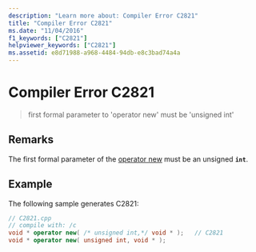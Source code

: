 ```yaml
---
description: "Learn more about: Compiler Error C2821"
title: "Compiler Error C2821"
ms.date: "11/04/2016"
f1_keywords: ["C2821"]
helpviewer_keywords: ["C2821"]
ms.assetid: e8d71988-a968-4484-94db-e8c3bad74a4a
---
```

# Compiler Error C2821

> first formal parameter to 'operator new' must be 'unsigned int'

## Remarks

The first formal parameter of the [operator new](../../standard-library/new-operators.md#op_new) must be an unsigned **`int`**.

## Example

The following sample generates C2821:

```cpp
// C2821.cpp
// compile with: /c
void * operator new( /* unsigned int,*/ void * );   // C2821
void * operator new( unsigned int, void * );
```
